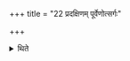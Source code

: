 +++
title = "22 प्रदक्षिणम् पूर्वेणोत्सर्गः"

+++

<details><summary>थिते</summary>

प्रदक्षिणं पूर्वेणोत्सर्गः २२
</details>
